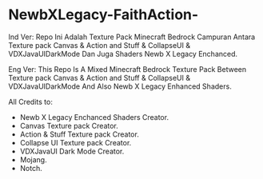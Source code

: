 # NewbXLegacy-FaithAction-

Ind Ver:
Repo Ini Adalah Texture Pack Minecraft Bedrock Campuran
Antara Texture pack Canvas & Action and Stuff & CollapseUI & VDXJavaUIDarkMode
Dan Juga Shaders Newb X Legacy Enchanced.

Eng Ver:
This Repo Is A Mixed Minecraft Bedrock Texture Pack
Between Texture pack Canvas & Action and Stuff & CollapseUI & VDXJavaUIDarkMode
And Also Newb X Legacy Enhanced Shaders.

All Credits to:
- Newb X Legacy Enchanced Shaders Creator.
- Canvas Texture pack Creator.
- Action & Stuff Texture pack Creator.
- Collapse UI Texture pack Creator.
- VDXJavaUI Dark Mode Creator.
- Mojang.
- Notch.
